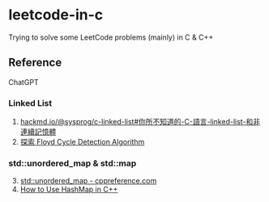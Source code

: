 # leetcode-in-c
Trying to solve some LeetCode problems (mainly) in C & C++

<!-- ## Problems solved
The order of the list is based on that of my attempt to solve the corresponding problem

- [X] 21. Merge Two Sorted Lists
- [X] 23. Merge k Sorted Lists
- [X] 2095. Delete the Middle Node of a Linked List
- [X] 141. Linked List Cycle
- [X] 142. Linked List Cycle II
- [ ] 146. LRU Cache
- [X] 1. Two Sum (hash table - unordered_map)
- [X] 20. Valid Parentheses (stack)
- [X] 121. Best Time to Buy and Sell Stock -->

## Reference
ChatGPT  
### Linked List
1. [hackmd.io/@sysprog/c-linked-list#你所不知道的-C-語言-linked-list-和非連續記憶體](https://hackmd.io/@sysprog/c-linked-list#%E4%BD%A0%E6%89%80%E4%B8%8D%E7%9F%A5%E9%81%93%E7%9A%84-C-%E8%AA%9E%E8%A8%80-linked-list-%E5%92%8C%E9%9D%9E%E9%80%A3%E7%BA%8C%E8%A8%98%E6%86%B6%E9%AB%94)
2. [探索 Floyd Cycle Detection Algorithm](https://medium.com/@orionssl/%E6%8E%A2%E7%B4%A2-floyd-cycle-detection-algorithm-934cdd05beb9)
### std::unordered_map & std::map
3. [std::unordered_map - cppreference.com](https://en.cppreference.com/w/cpp/container/unordered_map)
4. [How to Use HashMap in C++](https://www.delftstack.com/howto/cpp/use-a-hashmap-in-cpp/)
